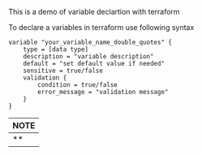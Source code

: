 This is a demo of variable declartion with terraform


To declare a variables in terraform use following syntax

```
variable "your_variable_name_double_quotes" {
    type = [data type]
    description = "variable description"
    default = "set default value if needed"
    sensitive = true/false
    validation {
        condition = true/false
        error_message = "validation message"
    }
}
```

|NOTE|
|--|
|**|


